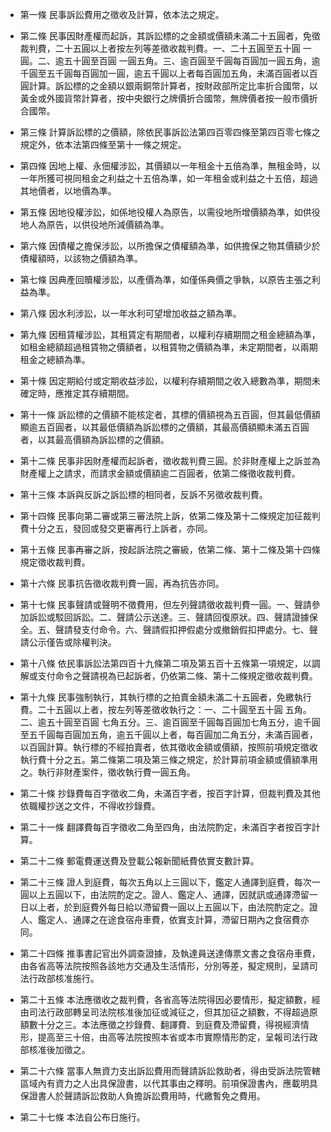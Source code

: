 * 第一條 民事訴訟費用之徵收及計算，依本法之規定。

* 第二條 民事因財產權而起訴，其訴訟標的之金額或價額未滿二十五圓者，免徵裁判費，二十五圓以上者按左列等差徵收裁判費。一、二十五圓至五十圓 一圓。二、逾五十圓至百圓 一圓五角。三、逾百圓至千圓每百圓加一圓五角，逾千圓至五千圓每百圓加一圓，逾五千圓以上者每百圓加五角，未滿百圓者以百圓計算。訴訟標的之金額以銀兩銅幣計算者，按財政部所定比率折合國幣，以黃金或外國貨幣計算者，按中央銀行之牌價折合國幣，無牌價者按一般市價折合國幣。

* 第三條 計算訴訟標的之價額，除依民事訴訟法第四百零四條至第四百零七條之規定外，依本法第四條至第十一條之規定。

* 第四條 因地上權、永佃權涉訟，其價額以一年租金十五倍為準，無租金時，以一年所獲可視同租金之利益之十五倍為準，如一年租金或利益之十五倍，超過其地價者，以地價為準。

* 第五條 因地役權涉訟，如係地役權人為原告，以需役地所增價額為準，如供役地人為原告，以供役地所減價額為準。

* 第六條 因債權之擔保涉訟，以所擔保之債權額為準，如供擔保之物其價額少於債權額時，以該物之價額為準。

* 第七條 因典產回贖權涉訟，以產價為準，如僅係典價之爭執，以原告主張之利益為準。

* 第八條 因水利涉訟，以一年水利可望增加收益之額為準。

* 第九條 因租賃權涉訟，其租賃定有期間者，以權利存續期間之租金總額為準，如租金總額超過租賃物之價額者，以租賃物之價額為準，未定期間者，以兩期租金之總額為準。

* 第十條 因定期給付或定期收益涉訟，以權利存續期間之收入總數為準，期間未確定時，應推定其存續期間。

* 第十一條 訴訟標的之價額不能核定者，其標的價額視為五百圓，但其最低價額顯逾五百圓者，以其最低價額為訴訟標的之價額，其最高價額顯未滿五百圓者，以其最高價額為訴訟標的之價額。

* 第十二條 民事非因財產權而起訴者，徵收裁判費三圓。於非財產權上之訴並為財產權上之請求，而請求金額或價額逾二百圓者，依第二條徵收裁判費。

* 第十三條 本訴與反訴之訴訟標的相同者，反訴不另徵收裁判費。

* 第十四條 民事向第二審或第三審法院上訴，依第二條及第十二條規定加征裁判費十分之五，發回或發交更審再行上訴者，亦同。

* 第十五條 民事再審之訴，按起訴法院之審級，依第二條、第十二條及第十四條規定徵收裁判費。

* 第十六條 民事抗告徵收裁判費一圓，再為抗告亦同。

* 第十七條 民事聲請或聲明不徵費用，但左列聲請徵收裁判費一圓。一、聲請參加訴訟或駁回訴訟。二、聲請公示送達。三、聲請回復原狀。四、聲請證據保全。五、聲請發支付命令。六、聲請假扣押假處分或撤銷假扣押處分。七、聲請公示僅告或除權判決。

* 第十八條 依民事訴訟法第四百十九條第二項及第五百十五條第一項規定，以調解或支付命令之聲請視為已起訴者，仍依第二條、第十二條規定徵收裁判費。

* 第十九條 民事強制執行，其執行標的之拍賣金額未滿二十五圓者，免繳執行費。二十五圓以上者，按左列等差徵收執行之：一、二十圓至五十圓 五角。二、逾五十圓至百圓 七角五分。三、逾百圓至千圓每百圓加七角五分，逾千圓至五千圓每百圓加五角，逾五千圓以上者，每百圓加二角五分，未滿百圓者，以百圓計算。執行標的不經拍賣者，依其徵收金額或價額，按照前項規定徵收執行費十分之五。第二條第二項及第三條之規定，於計算前項金額或價額準用之。執行非財產案件，徵收執行費一圓五角。

* 第二十條 抄錄費每百字徵收二角，未滿百字者，按百字計算，但裁判費及其他依職權抄送之文件，不得收抄錄費。

* 第二十一條 翻譯費每百字徵收二角至四角，由法院酌定，未滿百字者按百字計算。

* 第二十二條 郵電費運送費及登載公報新聞紙費依實支數計算。

* 第二十三條 證人到庭費，每次五角以上三圓以下，鑑定人通譯到庭費，每次一圓以上五圓以下，由法院酌定之。證人、鑑定人、通譯，因就訊或通譯滯留一日以上者，於到庭費外每日給以滯留費一圓以上五圓以下，由法院酌定之。證人、鑑定人、通譯之在途食宿舟車費，依實支計算，滯留日期內之食宿費亦同。

* 第二十四條 推事書記官出外調查證據，及執達員送達傳票文書之食宿舟車費，由各省高等法院按照各該地方交通及生活情形，分別等差，擬定規則，呈請司法行政部核准施行。

* 第二十五條 本法應徵收之裁判費，各省高等法院得因必要情形，擬定額數，經由司法行政部轉呈司法院核准後加征或減征之，但其加征之額數，不得超過原額數十分之三。本法應徵之抄錄費、翻譯費、到庭費及滯留費，得視經濟情形，提高至三十倍，由高等法院按照本省或本市實際情形酌定，呈報司法行政部核准後加徵之。

* 第二十六條 當事人無資力支出訴訟費用而聲請訴訟救助者，得由受訴法院管轄區域內有資力之人出具保證書，以代其事由之釋明。前項保證書內，應載明具保證書人於聲請訴訟救助人負擔訴訟費用時，代繳暫免之費用。

* 第二十七條 本法自公布日施行。

